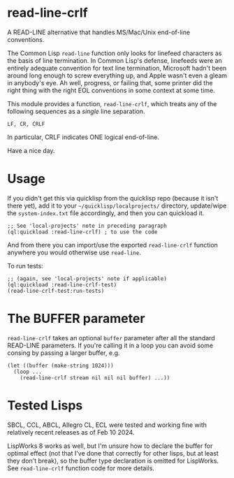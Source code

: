 # read-line-crlf

A READ-LINE alternative that handles MS/Mac/Unix end-of-line conventions.

The Common Lisp `read-line` function only looks for linefeed characters as
the basis of line termination. In Common Lisp's defense, linefeeds were an
entirely adequate convention for text line termination, Microsoft hadn't
been around long enough to screw everything up, and Apple wasn't even a gleam in
anybody's eye. Ah well, progress, or failing that, some printer did the
right thing with the right EOL conventions in some context at some time.

This module provides a function, `read-line-crlf`, which treats any of the
following sequences as a _single_ line separation.

    LF, CR, CRLF

In particular, CRLF indicates ONE logical end-of-line.

Have a nice day.

# Usage 

If you didn't get this via quicklisp from the quicklisp repo (because it isn't
there yet), add it to your `~/quicklisp/localprojects/` directory, update/wipe
the `system-index.txt` file accordingly, and then you can quickload it.

    ;; See 'local-projects' note in preceding paragraph
    (ql:quickload :read-line-crlf) ; to use the code

And from there you can import/use the exported `read-line-crlf`
function anywhere you would otherwise use `read-line`.

To run tests:

    ;; (again, see 'local-projects' note if applicable)
    (ql:quickload :read-line-crlf-test)
    (read-line-crlf-test:run-tests)

# The BUFFER parameter

`read-line-crlf` takes an optional `buffer` parameter after all the standard
READ-LINE parameters.  If you're calling it
in a loop you can avoid some consing by passing a larger buffer, e.g.

    (let ((buffer (make-string 1024)))
      (loop ...
        (read-line-crlf stream nil nil nil buffer) ...))

# Tested Lisps

SBCL, CCL, ABCL, Allegro CL, ECL were tested and working fine with
relatively recent releases as of Feb 10 2024.

LispWorks 8 works as well, but I'm unsure how to declare the buffer for 
optimal effect (not that I've done that correctly for other lisps, but at
least they don't break), so the buffer type declaration is omitted for LispWorks.
See `read-line-crlf` function code for more details.
